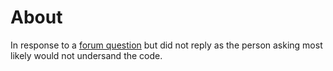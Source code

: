 ﻿# About

In response to a [forum question](https://stackoverflow.com/questions/72763262/c-sharp-how-do-i-create-an-exception-if-the-user-enters-a-text-when-expecting) but did not reply as the person asking most likely would not undersand the code.


